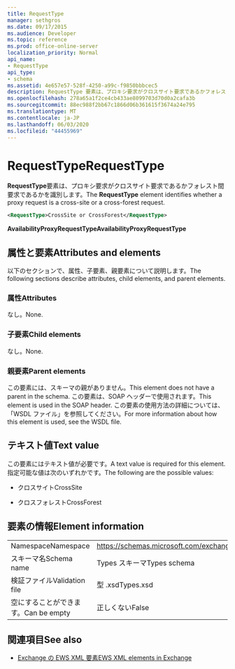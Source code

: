 ```yaml
---
title: RequestType
manager: sethgros
ms.date: 09/17/2015
ms.audience: Developer
ms.topic: reference
ms.prod: office-online-server
localization_priority: Normal
api_name:
- RequestType
api_type:
- schema
ms.assetid: 4e657e57-528f-4250-a99c-f9850bbbcec5
description: RequestType 要素は、プロキシ要求がクロスサイト要求であるかフォレスト間要求であるかを識別します。
ms.openlocfilehash: 278a65a1f2ce4cb433ae8099703d70d0a2cafa3b
ms.sourcegitcommit: 88ec988f2bb67c1866d06b361615f3674a24e795
ms.translationtype: MT
ms.contentlocale: ja-JP
ms.lasthandoff: 06/03/2020
ms.locfileid: "44455969"
---
```

# <a name="requesttype"></a><span data-ttu-id="b010b-103">RequestType</span><span class="sxs-lookup"><span data-stu-id="b010b-103">RequestType</span></span>

<span data-ttu-id="b010b-104">**RequestType**要素は、プロキシ要求がクロスサイト要求であるかフォレスト間要求であるかを識別します。</span><span class="sxs-lookup"><span data-stu-id="b010b-104">The **RequestType** element identifies whether a proxy request is a cross-site or a cross-forest request.</span></span> 
  
```xml
<RequestType>CrossSite or CrossForest</RequestType>
```

 <span data-ttu-id="b010b-105">**AvailabilityProxyRequestType**</span><span class="sxs-lookup"><span data-stu-id="b010b-105">**AvailabilityProxyRequestType**</span></span>
## <a name="attributes-and-elements"></a><span data-ttu-id="b010b-106">属性と要素</span><span class="sxs-lookup"><span data-stu-id="b010b-106">Attributes and elements</span></span>

<span data-ttu-id="b010b-107">以下のセクションで、属性、子要素、親要素について説明します。</span><span class="sxs-lookup"><span data-stu-id="b010b-107">The following sections describe attributes, child elements, and parent elements.</span></span>
  
### <a name="attributes"></a><span data-ttu-id="b010b-108">属性</span><span class="sxs-lookup"><span data-stu-id="b010b-108">Attributes</span></span>

<span data-ttu-id="b010b-109">なし。</span><span class="sxs-lookup"><span data-stu-id="b010b-109">None.</span></span>
  
### <a name="child-elements"></a><span data-ttu-id="b010b-110">子要素</span><span class="sxs-lookup"><span data-stu-id="b010b-110">Child elements</span></span>

<span data-ttu-id="b010b-111">なし。</span><span class="sxs-lookup"><span data-stu-id="b010b-111">None.</span></span>
  
### <a name="parent-elements"></a><span data-ttu-id="b010b-112">親要素</span><span class="sxs-lookup"><span data-stu-id="b010b-112">Parent elements</span></span>

<span data-ttu-id="b010b-113">この要素には、スキーマの親がありません。</span><span class="sxs-lookup"><span data-stu-id="b010b-113">This element does not have a parent in the schema.</span></span> <span data-ttu-id="b010b-114">この要素は、SOAP ヘッダーで使用されます。</span><span class="sxs-lookup"><span data-stu-id="b010b-114">This element is used in the SOAP header.</span></span> <span data-ttu-id="b010b-115">この要素の使用方法の詳細については、「WSDL ファイル」を参照してください。</span><span class="sxs-lookup"><span data-stu-id="b010b-115">For more information about how this element is used, see the WSDL file.</span></span>
  
## <a name="text-value"></a><span data-ttu-id="b010b-116">テキスト値</span><span class="sxs-lookup"><span data-stu-id="b010b-116">Text value</span></span>

<span data-ttu-id="b010b-117">この要素にはテキスト値が必要です。</span><span class="sxs-lookup"><span data-stu-id="b010b-117">A text value is required for this element.</span></span> <span data-ttu-id="b010b-118">指定可能な値は次のいずれかです。</span><span class="sxs-lookup"><span data-stu-id="b010b-118">The following are the possible values:</span></span>
  
- <span data-ttu-id="b010b-119">クロスサイト</span><span class="sxs-lookup"><span data-stu-id="b010b-119">CrossSite</span></span>
    
- <span data-ttu-id="b010b-120">クロスフォレスト</span><span class="sxs-lookup"><span data-stu-id="b010b-120">CrossForest</span></span>
    
## <a name="element-information"></a><span data-ttu-id="b010b-121">要素の情報</span><span class="sxs-lookup"><span data-stu-id="b010b-121">Element information</span></span>

|||
|:-----|:-----|
|<span data-ttu-id="b010b-122">Namespace</span><span class="sxs-lookup"><span data-stu-id="b010b-122">Namespace</span></span>  <br/> |https://schemas.microsoft.com/exchange/services/2006/types  <br/> |
|<span data-ttu-id="b010b-123">スキーマ名</span><span class="sxs-lookup"><span data-stu-id="b010b-123">Schema name</span></span>  <br/> |<span data-ttu-id="b010b-124">Types スキーマ</span><span class="sxs-lookup"><span data-stu-id="b010b-124">Types schema</span></span>  <br/> |
|<span data-ttu-id="b010b-125">検証ファイル</span><span class="sxs-lookup"><span data-stu-id="b010b-125">Validation file</span></span>  <br/> |<span data-ttu-id="b010b-126">型 .xsd</span><span class="sxs-lookup"><span data-stu-id="b010b-126">Types.xsd</span></span>  <br/> |
|<span data-ttu-id="b010b-127">空にすることができます。</span><span class="sxs-lookup"><span data-stu-id="b010b-127">Can be empty</span></span>  <br/> |<span data-ttu-id="b010b-128">正しくない</span><span class="sxs-lookup"><span data-stu-id="b010b-128">False</span></span>  <br/> |
   
## <a name="see-also"></a><span data-ttu-id="b010b-129">関連項目</span><span class="sxs-lookup"><span data-stu-id="b010b-129">See also</span></span>



- [<span data-ttu-id="b010b-130">Exchange の EWS XML 要素</span><span class="sxs-lookup"><span data-stu-id="b010b-130">EWS XML elements in Exchange</span></span>](ews-xml-elements-in-exchange.md)

